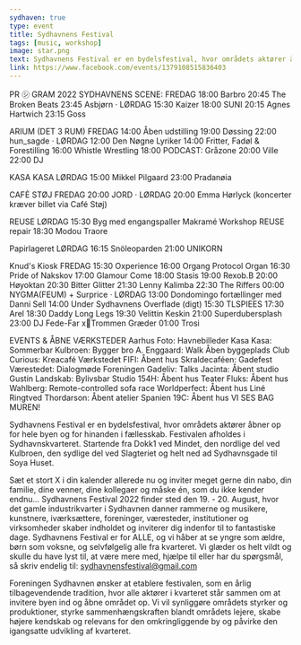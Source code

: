 ```yaml
---
sydhaven: true
type: event
title: Sydhavnens Festival
tags: [music, workshop]
image: star.png
text: Sydhavnens Festival er en bydelsfestival, hvor områdets aktører åbner op for hele byen og for hinanden i fællesskab.
link: https://www.facebook.com/events/1379108515836403
---
```


PR ㋛ GRAM 2022
SYDHAVNENS SCENE:
FREDAG
18:00 Barbro
20:45 The Broken Beats
23:45 Asbjørn
·
LØRDAG
15:30 Kaizer
18:00 SUNI
20:15 Agnes Hartwich
23:15 Goss

ARIUM (DET 3 RUM)
FREDAG
14:00 Åben udstilling
19:00 Døssing
22:00 hun_sagde
·
LØRDAG
12:00 Den Nøgne Lyriker
14:00 Fritter, Fadøl & Forestilling
16:00 Whistle Wrestling
18:00 PODCAST: Gråzone
20:00 Ville
22:00 DJ

KASA KASA
LØRDAG
15:00 Mikkel Pilgaard
23:00 Pradanøia

CAFÈ STØJ
FREDAG
20:00 JORD
·
LØRDAG
20:00 Emma Hørlyck
(koncerter kræver billet via Café Støj)

REUSE
LØRDAG
15:30
Byg med engangspaller
Makramé Workshop
REUSE repair
18:30 Modou Traore

Papirlageret
LØRDAG
16:15 Snöleoparden
21:00 UNIKORN

Knud's Kiosk
FREDAG
15:30 Oxperience
16:00 Organg Protocol Organ
16:30 Pride of Nakskov
17:00 Glamour Come
18:00 Stasis
19:00 Rexob.B
20:00 Høyoktan
20:30 Bitter Glitter
21:30 Lenny Kalimba
22:30 The Riffers
00:00 NYGMA(FEUM) + Surprice
·
LØRDAG
13:00 Dondomingo fortællinger med Danni Sell
14:00 Under Sydhavnens Overflade (digt)
15:30 TLSPIEES
17:30 Arel
18:30 Daddy Long Legs
19:30 Velittin Keskin
21:00 Superdubersplash
23:00 DJ Fede-Far xTrommen Græder
01:00 Trosi

EVENTS & ÅBNE VÆRKSTEDER
Aarhus Foto: Havnebilleder
Kasa Kasa: Sommerbar
Kulbroen: Bygger bro
A. Enggaard: Walk Åben byggeplads
Club Curious: Kreacafé
Værkstedet FIFI: Åbent hus
Skraldecaféen: Gadefest
Værestedet: Dialogmøde
Foreningen Gadeliv: Talks
Jacinta: Åbent studio
Gustin Landskab: Bylivsbar
Studio 154H: Åbent hus
Teater Fluks: Åbent hus
Wahlberg: Remote-controlled sofa race
Worldperfect: Åbent hus
Liné Ringtved Thordarson: Åbent atelier
Spanien 19C: Åbent hus
VI SES BAG MUREN!

Sydhavnens Festival er en bydelsfestival, hvor områdets aktører åbner op for hele byen og for hinanden i fællesskab. Festivalen afholdes i Sydhavnskvarteret. Startende fra Dokk1 ved Mindet, den nordlige del ved Kulbroen, den sydlige del ved Slagteriet og helt ned ad Sydhavnsgade til Soya Huset.

Sæt et stort X i din kalender allerede nu og inviter meget gerne din nabo, din familie, dine venner, dine kollegaer og måske én, som du ikke kender endnu...
Sydhavnens Festival 2022 finder sted den 19. - 20. August, hvor det gamle industrikvarter i Sydhavnen danner rammerne og musikere, kunstnere, iværksættere, foreninger, væresteder, institutioner og virksomheder skaber indholdet og inviterer dig indenfor til to fantastiske dage.
Sydhavnens Festival er for ALLE, og vi håber at se yngre som ældre, børn som voksne, og selvfølgelig alle fra kvarteret.
Vi glæder os helt vildt og skulle du have lyst til, at være mere med, hjælpe til eller har du spørgsmål, så skriv endelig til: sydhavnensfestival@gmail.com

Foreningen Sydhavnen ønsker at etablere festivalen, som en årlig tilbagevendende tradition, hvor alle aktører i kvarteret står sammen om at invitere byen ind og åbne området op. Vi vil synliggøre områdets styrker og produktioner, styrke sammenhængskraften blandt områdets lejere, skabe højere kendskab og relevans for den omkringliggende by og påvirke den igangsatte udvikling af kvarteret.
